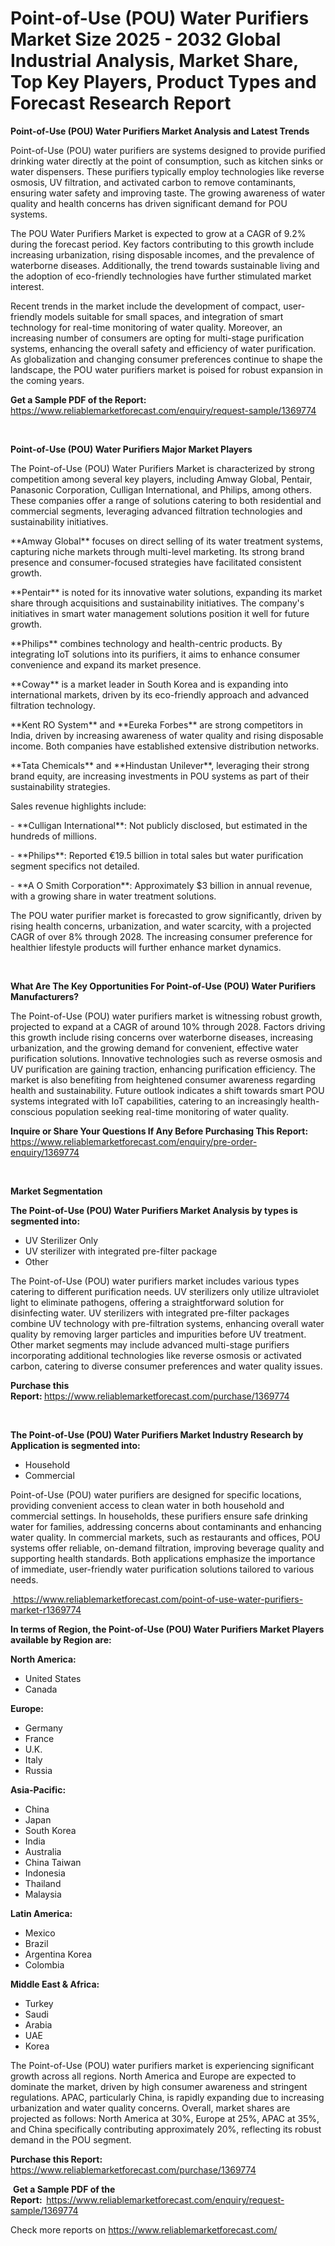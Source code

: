 <p><h1>Point-of-Use (POU) Water Purifiers Market Size 2025 - 2032 Global Industrial Analysis, Market Share, Top Key Players, Product Types and Forecast Research Report</h1></p><p><strong>Point-of-Use (POU) Water Purifiers Market Analysis and Latest Trends</strong></p>
<p><p>Point-of-Use (POU) water purifiers are systems designed to provide purified drinking water directly at the point of consumption, such as kitchen sinks or water dispensers. These purifiers typically employ technologies like reverse osmosis, UV filtration, and activated carbon to remove contaminants, ensuring water safety and improving taste. The growing awareness of water quality and health concerns has driven significant demand for POU systems.</p><p>The POU Water Purifiers Market is expected to grow at a CAGR of 9.2% during the forecast period. Key factors contributing to this growth include increasing urbanization, rising disposable incomes, and the prevalence of waterborne diseases. Additionally, the trend towards sustainable living and the adoption of eco-friendly technologies have further stimulated market interest.</p><p>Recent trends in the market include the development of compact, user-friendly models suitable for small spaces, and integration of smart technology for real-time monitoring of water quality. Moreover, an increasing number of consumers are opting for multi-stage purification systems, enhancing the overall safety and efficiency of water purification. As globalization and changing consumer preferences continue to shape the landscape, the POU water purifiers market is poised for robust expansion in the coming years.</p></p>
<p><strong>Get a Sample PDF of the Report:&nbsp;</strong> <a href="https://www.reliablemarketforecast.com/enquiry/request-sample/1369774?utm_campaign=2315&utm_medium=2&utm_source=Github&utm_content=ia&utm_term=22032025&utm_id=point-of-use-pou-water-purifiers">https://www.reliablemarketforecast.com/enquiry/request-sample/1369774</a></p>
<p>&nbsp;</p>
<p><strong>Point-of-Use (POU) Water Purifiers Major Market Players</strong></p>
<p><p>The Point-of-Use (POU) Water Purifiers Market is characterized by strong competition among several key players, including Amway Global, Pentair, Panasonic Corporation, Culligan International, and Philips, among others. These companies offer a range of solutions catering to both residential and commercial segments, leveraging advanced filtration technologies and sustainability initiatives.</p><p>**Amway Global** focuses on direct selling of its water treatment systems, capturing niche markets through multi-level marketing. Its strong brand presence and consumer-focused strategies have facilitated consistent growth.</p><p>**Pentair** is noted for its innovative water solutions, expanding its market share through acquisitions and sustainability initiatives. The company's initiatives in smart water management solutions position it well for future growth.</p><p>**Philips** combines technology and health-centric products. By integrating IoT solutions into its purifiers, it aims to enhance consumer convenience and expand its market presence.</p><p>**Coway** is a market leader in South Korea and is expanding into international markets, driven by its eco-friendly approach and advanced filtration technology. </p><p>**Kent RO System** and **Eureka Forbes** are strong competitors in India, driven by increasing awareness of water quality and rising disposable income. Both companies have established extensive distribution networks.</p><p>**Tata Chemicals** and **Hindustan Unilever**, leveraging their strong brand equity, are increasing investments in POU systems as part of their sustainability strategies.</p><p>Sales revenue highlights include:</p><p>- **Culligan International**: Not publicly disclosed, but estimated in the hundreds of millions.</p><p>- **Philips**: Reported €19.5 billion in total sales but water purification segment specifics not detailed.</p><p>- **A O Smith Corporation**: Approximately $3 billion in annual revenue, with a growing share in water treatment solutions.</p><p>The POU water purifier market is forecasted to grow significantly, driven by rising health concerns, urbanization, and water scarcity, with a projected CAGR of over 8% through 2028. The increasing consumer preference for healthier lifestyle products will further enhance market dynamics.</p></p>
<p>&nbsp;</p>
<p><strong>What Are The Key Opportunities For Point-of-Use (POU) Water Purifiers Manufacturers?</strong></p>
<p><p>The Point-of-Use (POU) water purifiers market is witnessing robust growth, projected to expand at a CAGR of around 10% through 2028. Factors driving this growth include rising concerns over waterborne diseases, increasing urbanization, and the growing demand for convenient, effective water purification solutions. Innovative technologies such as reverse osmosis and UV purification are gaining traction, enhancing purification efficiency. The market is also benefiting from heightened consumer awareness regarding health and sustainability. Future outlook indicates a shift towards smart POU systems integrated with IoT capabilities, catering to an increasingly health-conscious population seeking real-time monitoring of water quality.</p></p>
<p><strong>Inquire or Share Your Questions If Any Before Purchasing This Report:</strong> <a href="https://www.reliablemarketforecast.com/enquiry/pre-order-enquiry/1369774?utm_campaign=2315&utm_medium=2&utm_source=Github&utm_content=ia&utm_term=22032025&utm_id=point-of-use-pou-water-purifiers">https://www.reliablemarketforecast.com/enquiry/pre-order-enquiry/1369774</a></p>
<p>&nbsp;</p>
<p><strong>Market Segmentation</strong></p>
<p><strong>The Point-of-Use (POU) Water Purifiers Market Analysis by types is segmented into:</strong></p>
<p><ul><li>UV Sterilizer Only</li><li>UV sterilizer with integrated pre-filter package</li><li>Other</li></ul></p>
<p><p>The Point-of-Use (POU) water purifiers market includes various types catering to different purification needs. UV sterilizers only utilize ultraviolet light to eliminate pathogens, offering a straightforward solution for disinfecting water. UV sterilizers with integrated pre-filter packages combine UV technology with pre-filtration systems, enhancing overall water quality by removing larger particles and impurities before UV treatment. Other market segments may include advanced multi-stage purifiers incorporating additional technologies like reverse osmosis or activated carbon, catering to diverse consumer preferences and water quality issues.</p></p>
<p><strong>Purchase this Report:&nbsp;</strong><a href="https://www.reliablemarketforecast.com/purchase/1369774?utm_campaign=2315&utm_medium=2&utm_source=Github&utm_content=ia&utm_term=22032025&utm_id=point-of-use-pou-water-purifiers">https://www.reliablemarketforecast.com/purchase/1369774</a></p>
<p>&nbsp;</p>
<p><strong>The Point-of-Use (POU) Water Purifiers Market Industry Research by Application is segmented into:</strong></p>
<p><ul><li>Household</li><li>Commercial</li></ul></p>
<p><p>Point-of-Use (POU) water purifiers are designed for specific locations, providing convenient access to clean water in both household and commercial settings. In households, these purifiers ensure safe drinking water for families, addressing concerns about contaminants and enhancing water quality. In commercial markets, such as restaurants and offices, POU systems offer reliable, on-demand filtration, improving beverage quality and supporting health standards. Both applications emphasize the importance of immediate, user-friendly water purification solutions tailored to various needs.</p></p>
<p><a href="https://www.reliablemarketforecast.com/point-of-use-water-purifiers-market-r1369774?utm_campaign=2315&utm_medium=2&utm_source=Github&utm_content=ia&utm_term=22032025&utm_id=point-of-use-pou-water-purifiers">&nbsp;https://www.reliablemarketforecast.com/point-of-use-water-purifiers-market-r1369774</a></p>
<p><strong>In terms of Region, the Point-of-Use (POU) Water Purifiers Market Players available by Region are:</strong></p>
<p>
    <p> <strong> North America: </strong>
        <ul>
            <li>United States</li>
            <li>Canada</li>
        </ul>
        </p> 
    <p> <strong> Europe: </strong>
        <ul>
            <li>Germany</li>
            <li>France</li>
            <li>U.K.</li>
            <li>Italy</li>
            <li>Russia</li>
        </ul>
        </p> 
    <p> <strong> Asia-Pacific: </strong>
        <ul>
            <li>China</li>
            <li>Japan</li>
            <li>South Korea</li>
            <li>India</li>
            <li>Australia</li>
            <li>China Taiwan</li>
            <li>Indonesia</li>
            <li>Thailand</li>
            <li>Malaysia</li>
        </ul>
        </p> 
    <p> <strong> Latin America: </strong>
        <ul>
            <li>Mexico</li>
            <li>Brazil</li>
            <li>Argentina Korea</li>
            <li>Colombia</li>
        </ul>
        </p> 
    <p> <strong> Middle East & Africa: </strong>
        <ul>
            <li>Turkey</li>
            <li>Saudi</li>
            <li>Arabia</li>
            <li>UAE</li>
            <li>Korea</li>
        </ul>
    </p>
    </p>
<p><p>The Point-of-Use (POU) water purifiers market is experiencing significant growth across all regions. North America and Europe are expected to dominate the market, driven by high consumer awareness and stringent regulations. APAC, particularly China, is rapidly expanding due to increasing urbanization and water quality concerns. Overall, market shares are projected as follows: North America at 30%, Europe at 25%, APAC at 35%, and China specifically contributing approximately 20%, reflecting its robust demand in the POU segment.</p></p>
<p><strong>Purchase this Report: </strong><a href="https://www.reliablemarketforecast.com/purchase/1369774?utm_campaign=2315&utm_medium=2&utm_source=Github&utm_content=ia&utm_term=22032025&utm_id=point-of-use-pou-water-purifiers">https://www.reliablemarketforecast.com/purchase/1369774</a></p>
<p>&nbsp;<strong>Get a Sample PDF of the Report:&nbsp;&nbsp;</strong><a href="https://www.reliablemarketforecast.com/enquiry/request-sample/1369774?utm_campaign=2315&utm_medium=2&utm_source=Github&utm_content=ia&utm_term=22032025&utm_id=point-of-use-pou-water-purifiers">https://www.reliablemarketforecast.com/enquiry/request-sample/1369774</a></p>
<p><strong></strong></p>
<p>Check more reports on <a href="https://www.reliablemarketforecast.com/?utm_campaign=2315&utm_medium=2&utm_source=Github&utm_content=ia&utm_term=22032025&utm_id=point-of-use-pou-water-purifiers">https://www.reliablemarketforecast.com/</a></p>